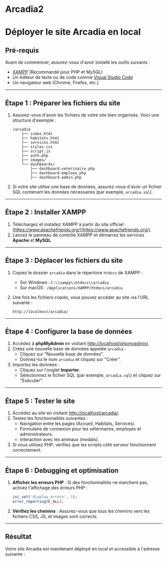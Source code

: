 # Arcadia2
# Déployer le site Arcadia en local

## Pré-requis
Avant de commencer, assurez-vous d'avoir installé les outils suivants :
- [XAMPP](https://www.apachefriends.org/) (Recommandé pour PHP et MySQL)
- Un éditeur de texte ou de code comme [Visual Studio Code](https://code.visualstudio.com/)
- Un navigateur web (Chrome, Firefox, etc.)

---

## Étape 1 : Préparer les fichiers du site
1. Assurez-vous d'avoir les fichiers de votre site bien organisés. Voici une structure d'exemple :
    ```
    /arcadia
        ├── index.html
        ├── habitats.html
        ├── services.html
        ├── styles.css
        ├── script.js
        ├── auth.php
        ├── images/
        └── dashboards/
            ├── dashboard-veterinaire.php
            ├── dashboard-employe.php
            ├── dashboard-admin.php
    ```

2. Si votre site utilise une base de données, assurez-vous d'avoir un fichier SQL contenant les données nécessaires (par exemple, `arcadia.sql`).

---

## Étape 2 : Installer XAMPP
1. Téléchargez et installez XAMPP à partir du site officiel : [https://www.apachefriends.org/](https://www.apachefriends.org/).
2. Lancez le panneau de contrôle XAMPP et démarrez les services **Apache** et **MySQL**.

---

## Étape 3 : Déplacer les fichiers du site
1. Copiez le dossier `arcadia` dans le répertoire `htdocs` de XAMPP :
    - Sur Windows : `C:\\xampp\\htdocs\\arcadia`
    - Sur macOS : `/Applications/XAMPP/htdocs/arcadia`

2. Une fois les fichiers copiés, vous pouvez accéder au site via l'URL suivante :
    ```
    http://localhost/arcadia/
    ```

---

## Étape 4 : Configurer la base de données
1. Accédez à **phpMyAdmin** en visitant [http://localhost/phpmyadmin/](http://localhost/phpmyadmin/).
2. Créez une nouvelle base de données appelée `arcadia` :
    - Cliquez sur "Nouvelle base de données".
    - Donnez-lui le nom `arcadia` et cliquez sur "Créer".
3. Importez les données :
    - Cliquez sur l'onglet **Importer**.
    - Sélectionnez le fichier SQL (par exemple, `arcadia.sql`) et cliquez sur "Exécuter".

---

## Étape 5 : Tester le site
1. Accédez au site en visitant [http://localhost/arcadia/](http://localhost/arcadia/).
2. Testez les fonctionnalités suivantes :
    - Navigation entre les pages (Accueil, Habitats, Services).
    - Formulaire de connexion pour les vétérinaires, employés et administrateurs.
    - Interaction avec les animaux (modals).
3. Si vous utilisez PHP, vérifiez que les scripts côté serveur fonctionnent correctement.

---

## Étape 6 : Debugging et optimisation
1. **Afficher les erreurs PHP** :
    Si des fonctionnalités ne marchent pas, activez l'affichage des erreurs PHP :
    ```php
    ini_set('display_errors', 1);
    error_reporting(E_ALL);
    ```

2. **Vérifiez les chemins** :
    Assurez-vous que tous les chemins vers les fichiers CSS, JS, et images sont corrects.

---

## Résultat
Votre site Arcadia est maintenant déployé en local et accessible à l'adresse suivante :